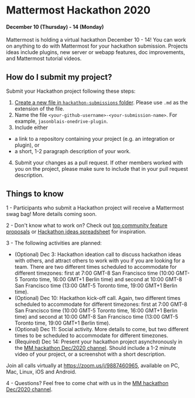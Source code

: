 # Mattermost Hackathon 2020
#### December 10 (Thursday) - 14 (Monday)

Mattermost is holding a virtual hackathon December 10 - 14! You can work on anything to do with Mattermost for your hackathon submission. Projects ideas include plugins, new server or webapp features, doc improvements, and Mattermost tutorial videos.

## How do I submit my project?

Submit your Hackathon project following these steps:
1. [Create a new file in `hackathon-submissions` folder](https://github.com/mattermost/mattermost-hackathon-dec2020/new/main/hackathon-submissions). Please use `.md` as the extension of the file.
2. Name the file `<your-github-username>-<your-submission-name>`. For example, `jasonblais-onedrive-plugin`.
3. Include either 
 - a link to a repository containing your project (e.g. an integration or plugin), or
 - a short, 1-2 paragraph description of your work.
4. Submit your changes as a pull request. If other members worked with you on the project, please make sure to include that in your pull request description.

## Things to know

1 - Participants who submit a Hackathon project will receive a Mattermost swag bag! More details coming soon.

2 - Don't know what to work on? Check out [top community feature proposals](https://mattermost.uservoice.com/forums/306457-general/filters/top) or [Hackathon ideas spreadsheet](https://docs.google.com/spreadsheets/d/13pLt4tKNv1po4gST83snoyJIOZLj2A1Uy8c2QhR1z48/edit#gid=0) for inspiration.

3 - The following activities are planned:

  - (Optional) Dec 3: Hackathon ideation call to discuss hackathon ideas with others, and attract others to work with you if you are looking for a team. There are two different times scheduled to accommodate for different timezones: first at 7:00 GMT-8 San Francisco time (10:00 GMT-5 Toronto time, 16:00 GMT+1 Berlin time) and second at 10:00 GMT-8 San Francisco time (13:00 GMT-5 Toronto time, 19:00 GMT+1 Berlin time).
  - (Optional) Dec 10: Hackathon kick-off call. Again, two different times scheduled to accommodate for different timezones: first at 7:00 GMT-8 San Francisco time (10:00 GMT-5 Toronto time, 16:00 GMT+1 Berlin time) and second at 10:00 GMT-8 San Francisco time (13:00 GMT-5 Toronto time, 19:00 GMT+1 Berlin time).
  - (Optional) Dec 11: Social activity. More details to come, but two different times to be scheduled to accommodate for different timezones.
  - (Required) Dec 14: Present your hackathon project asynchronously in the [MM hackathon Dec/2020 channel](https://community.mattermost.com/core/channels/mm-hackathon-dec2020). Should include a 1-2 minute video of your project, or a screenshot with a short description.

Join all calls virtually at https://zoom.us/j/9887460965, available on PC, Mac, Linux, iOS and Android.

4 - Questions? Feel free to come chat with us in the [MM hackathon Dec/2020 channel](https://community.mattermost.com/core/channels/mm-hackathon-dec2020).

